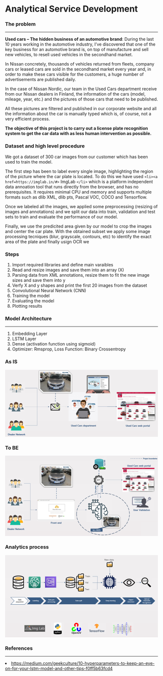 # Analytical Service Development

### The problem
<hr>

**Used cars – The hidden business of an automotive brand**: During the last 10 years working in the automotive industry, I’ve discovered that one of the key business for an automotive brand is, on top of manufacture and sell new vehicles, to resell used vehicles in the secondhand market.

In Nissan concretely, thousands of vehicles returned from fleets, company cars or leased cars are sold in the secondhand market every year and, in order to make these cars visible for the customers, a huge number of advertisements are published daily.

In the case of Nissan Nordic, our team in the Used Cars department receive from our Nissan dealers in Finland, the information of the cars (model, mileage, year, etc.) and the pictures of those cars that need to be published.

All these pictures are filtered and published in our corporate website and all the information about the car is manually typed which is, of course,  not a very efficient process.

**The objective of this project is to carry out a license plate recognition system to get the car data with as less human intervention as possible.**

### Dataset and high level procedure

We got a dataset of 300 car images from our customer which has been used to train the model.

The first step has been to label every single image, highlighting the region of the picture where the car plate is located. To do this we have used `<li><a href=https://imglab.in/#>` ImgLab `</li>` which is a platform independent data annoation tool that runs directly from the browser, and has no prerequisites. It requires minimal CPU and memory and supports multiple formats such as dlib XML, dlib pts, Pascal VOC, COCO and Tensorflow.

Once we labeled all the images, we applied some preprocessing (resizing of images and annotations) and we split our data into train, validation and test sets to train and evaluate the performance of our model.

Finally, we use the predicited area given by our model to crop the images and center the car plate. With the obtained subset we apply some image processing tecniques (blur, grayscale, contours, etc) to identify the exact area of the plate and finally usign OCR we

### Steps

<ol type="1">
    <li>Import required libraries and define main varaibles</li>
    <li>Read and resize images and save them into an array (X)</li>
    <li>Parsing data from XML annotations, resize them to fit the new image sizes and save them into y</li>
    <li>Verfy X and y shapes and print the first 20 images from the dataset</li>
    <li>Convolutional Neural Network (CNN)</li>
    <li>Training the model</li>
    <li>Evaluating the model</li>
    <li>Plotting results</li>
</ol>

### Model Architecture

<hr>
<ol type="1">
    <li>Embedding Layer</li>
    <li>LSTM Layer</li>
    <li>Dense (activation function using sigmoid)</li>
    <li>Optimizer: Rmsprop, Loss Function: Binary Crossentropy</li>
</ol>

### As IS

![](image/README/1651762094471.png)

### To BE

![](image/README/1651762191707.png)

### Analytics process

![](image/README/1651762288462.png)

### References

<hr>
<li><a href=https://medium.com/geekculture/10-hyperparameters-to-keep-an-eye-on-for-your-lstm-model-and-other-tips-f0ff5b63fcd4>
    https://medium.com/geekculture/10-hyperparameters-to-keep-an-eye-on-for-your-lstm-model-and-other-tips-f0ff5b63fcd4
</li>
